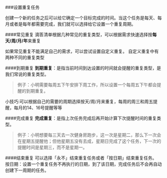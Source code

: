 ###设置重复任务

创建一个新的任务之后可以给它确定一个目标完成的时间。当这个任务是每天、每月或者是每年都需要完成，我们就可以选择给它设置一个重复周期。

####常见重复
滴答清单根据几种常见的重复类型，可以根据需求快速选择按**每天/周/月/年**来重复

如果常见重复不能满足自己的需求，可以尝试设置自定义重复。
自定义重复中有两种不同的重复类型

####到期重复
__到期重复__：是指当前时间到达设置的时间就会提醒的重复类型，是我们常说的重复类型。
>例子：小明需要每周五下午安排下周工作，所以设置一个每周五下午都会提醒的到期重复。

小技巧:可以根据自己的需要的周期选择按天/周/月来重复，每周的周三和周五提醒，每月的14、16号提醒等等

####完成重复
__完成重复__：是指上次任务完成后再开始计算下次提醒时间的重复类型。
>例子：小明想要每三天去一次健身房跑步，这一次是星期二，那么下一次会在星期五提醒他；但他星期五没有去成，星期日完成了这个任务，下一次的提醒时间是星期三，而不是星期一。

####结束重复
可以选择「永不」结束重复任务或者「按日期」结束重复任务。
按日期：设置一个重复任务不再执行的日期，到了该日期，完成任务后不会再自动创建下一周期的任务。
